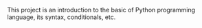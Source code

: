 This project is an introduction to the basic of Python programming language, its syntax, conditionals,  etc.

